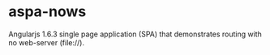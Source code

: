 # aspa-nows
Angularjs 1.6.3 single page application (SPA) that demonstrates routing with no web-server (file://).
